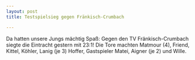 ```yaml
---
layout: post
title: Testspielsieg gegen Fränkisch-Crumbach

---
```


Da hatten unsere Jungs mächtig Spaß: Gegen den TV Fränkisch-Crumbach siegte die Eintracht gestern mit 23:1! Die Tore machten Matmour (4), Friend, Kittel, Köhler, Lanig (je 3) Hoffer, Gastspieler Matei, Aigner (je 2) und Wille.


